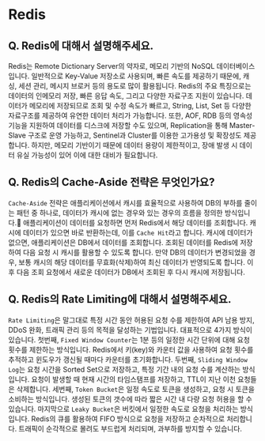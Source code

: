 # Redis

## **Q. Redis에 대해서 설명해주세요.**

Redis는 Remote Dictionary Server의 약자로, 메모리 기반의 NoSQL 데이터베이스입니다. 일반적으로 Key-Value 저장소로 사용되며, 빠른 속도를 제공하기 때문에, 캐싱, 세션 관리, 메시지 브로커 등의 용도로 많이 활용됩니다. Redis의 주요 특징으로는 데이터의 인메모리 저장, 빠른 응답 속도, 그리고 다양한 자료구조 지원이 있습니다. 데이터가 메모리에 저장되므로 조회 및 수정 속도가 빠르고, String, List, Set 등 다양한 자료구조를 제공하여 유연한 데이터 처리가 가능합니다. 또한, AOF, RDB 등의 영속성 기능을 지원하여 데이터를 디스크에 저장할 수도 있으며, Replication을 통해 Master-Slave 구조로 운영 가능하고, Sentinel과 Cluster를 이용한 고가용성 및 확장성도 제공합니다. 하지만, 메모리 기반이기 때문에 데이터 용량이 제한적이고, 장애 발생 시 데이터 유실 가능성이 있어 이에 대한 대비가 필요합니다.



## **Q. Redis의 Cache-Aside 전략은 무엇인가요?**

`Cache-Aside` 전략은 애플리케이션에서 캐시를 효율적으로 사용하여 DB의 부하를 줄이는 패턴 중 하나로, 데이터가 캐시에 없는 경우와 있는 경우의 흐름을 정의한 방식입니다. 애플리케이션이 데이터를 요청하면 먼저 Redis에서 해당 데이터를 조회합니다. 캐시에 데이터가 있으면 바로 반환하는데, 이를 `Cache Hit`라고 합니다. 캐시에 데이터가 없으면, 애플리케이션은 DB에서 데이터를 조회합니다. 조회된 데이터를 Redis에 저장하여 다음 요청 시 캐시를 활용할 수 있도록 합니다. 만약 DB의 데이터가 변경되었을 경우, 보통 캐시의 해당 데이터를 무효화(삭제)하여 최신 데이터가 반영되도록 합니다. 이후 다음 조회 요청에서 새로운 데이터가 DB에서 조회된 후 다시 캐시에 저장됩니다.



## **Q. Redis의 Rate Limiting에 대해서 설명해주세요.**

`Rate Limiting`은 말그대로 특정 시간 동안 허용된 요청 수를 제한하여 API 남용 방지, DDoS 완화, 트래픽 관리 등의 목적을 달성하는 기법입니다. 대표적으로 4가지 방식이 있습니다. 첫번째, `Fixed Window Counter`는 1분 등의 일정한 시간 단위에 대해 요청 횟수를 제한하는 방식입니다. Redis에서 키(key)와 카운터 값을 사용하여 요청 횟수를 추적하고 윈도우가 갱신될 때마다 카운터를 초기화합니다. 두번째, `Sliding Window Log`는 요청 시간을 Sorted Set으로 저장하고, 특정 기간 내의 요청 수를 계산하는 방식입니다. 요청이 발생할 때 현재 시간의 타임스탬프를 저장하고, TTL이 지난 이천 요청들은 삭제합니다. 세번째, `Token Bucket`은 일정 속도로 토큰을 생성하고, 요청 시 토큰을 소비하는 방식입니다. 생성된 토큰의 갯수에 따라 짧은 시간 내 다량 요청 허용을 할 수 있습니다. 마지막으로 `Leaky Bucket`은 버킷에서 일정한 속도로 요청을 처리하는 방식입니다. Redis의 큐를 활용하여 FIFO 방식으로 요청을 저장하고 순차적으로 처리합니다. 트래픽이 순각적으로 몰려도 부드럽게 처리되며, 과부하를 방지할 수 있습니다.

